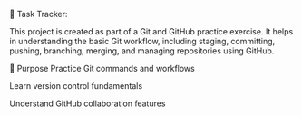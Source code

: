 📝 Task Tracker:

This project is created as part of a Git and GitHub practice exercise. It helps in understanding the basic Git workflow, including staging, committing, pushing, branching, merging, and managing repositories using GitHub.

📌 Purpose
Practice Git commands and workflows

Learn version control fundamentals

Understand GitHub collaboration features
